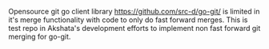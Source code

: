 Opensource git go client library https://github.com/src-d/go-git/ is limited in it's merge functionality with code to 
only do fast forward merges. This is test repo in Akshata's development efforts to implement non fast forward git merging 
for go-git.
